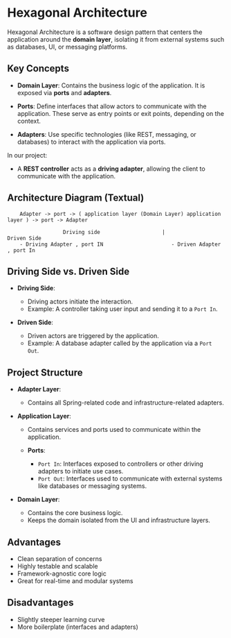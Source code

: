 # Hexagonal Architecture

Hexagonal Architecture is a software design pattern that centers the application around the **domain layer**, isolating it from external systems such as databases, UI, or messaging platforms.

## Key Concepts

- **Domain Layer**:
  Contains the business logic of the application. It is exposed via **ports** and **adapters**.

- **Ports**:
  Define interfaces that allow actors to communicate with the application. These serve as entry points or exit points, depending on the context.

- **Adapters**:
  Use specific technologies (like REST, messaging, or databases) to interact with the application via ports.

In our project:

- A **REST controller** acts as a **driving adapter**, allowing the client to communicate with the application.

## Architecture Diagram (Textual)

```
    Adapter -> port -> ( application layer (Domain Layer) application layer ) -> port -> Adapter

                  Driving side                    |                Driven Side
    - Driving Adapter , port IN                      - Driven Adapter , port In
```

## Driving Side vs. Driven Side

- **Driving Side**:

  - Driving actors initiate the interaction.
  - Example: A controller taking user input and sending it to a `Port In`.

- **Driven Side**:
  - Driven actors are triggered by the application.
  - Example: A database adapter called by the application via a `Port Out`.

## Project Structure

- **Adapter Layer**:

  - Contains all Spring-related code and infrastructure-related adapters.

- **Application Layer**:

  - Contains services and ports used to communicate within the application.

  - **Ports**:
    - `Port In`: Interfaces exposed to controllers or other driving adapters to initiate use cases.
    - `Port Out`: Interfaces used to communicate with external systems like databases or messaging systems.

- **Domain Layer**:
  - Contains the core business logic.
  - Keeps the domain isolated from the UI and infrastructure layers.

## Advantages

- Clean separation of concerns
- Highly testable and scalable
- Framework-agnostic core logic
- Great for real-time and modular systems

## Disadvantages

- Slightly steeper learning curve
- More boilerplate (interfaces and adapters)
